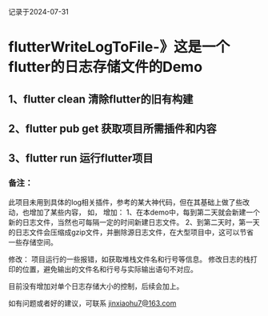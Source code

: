 记录于2024-07-31
# flutterWriteLogToFile-》这是一个flutter的日志存储文件的Demo

## 1、flutter clean 清除flutter的旧有构建
## 2、flutter pub get 获取项目所需插件和内容
## 3、flutter run 运行flutter项目

### 备注：
此项目未用到具体的log相关插件，参考的某大神代码，但在其基础上做了些改动，也增加了某些内容，
如，
增加：
1、在本demo中，每到第二天就会新建一个新的日志文件，当然也可每隔一定的时间新建日志文件。
2、到第二天时，第一天的日志文件会压缩成gzip文件，并删除源日志文件，在大型项目中，这可以节省一些存储空间。

修改：
项目运行的一些报错，如获取堆栈文件名和行号等信息。
修改日志的栈打印的位置，避免输出的文件名和行号与实际输出语句不对应。

目前没有增加对单个日志存储大小的控制，后续会加上。

如有问题或者好的建议，可联系 jinxiaohu7@163.com
